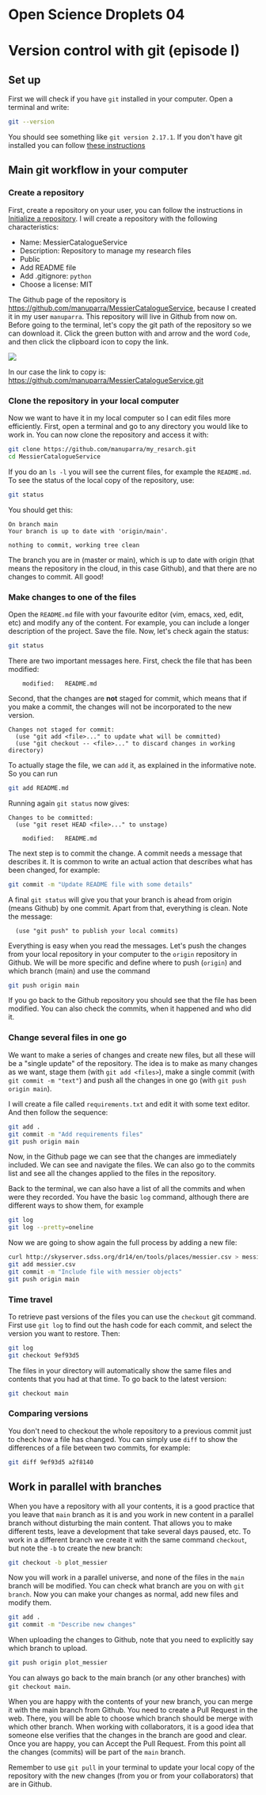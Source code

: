 # Open Science Droplets 04
# Version control with git (episode I)

## Set up
First we will check if you have `git` installed in your computer. Open a terminal and write:
```bash
git --version
```
You should see something like `git version 2.17.1`. If you don't have git installed you can follow [these instructions](https://git-scm.com/book/en/v2/Getting-Started-Installing-Git)

## Main git workflow in your computer

### Create a repository
First, create a repository on your user, you can follow the instructions in [Initialize a repository](https://droplets-spsrc.readthedocs.io/github/#initialize-a-repository). I will create a repository with the following characteristics:

- Name: MessierCatalogueService
- Description: Repository to manage my research files
- Public
- Add README file
- Add .gitignore: `python`
- Choose a license: MIT

The Github page of the repository is https://github.com/manuparra/MessierCatalogueService, because I created it in my user `manuparra`. This repository will live in Github from now on. Before going to the terminal, let's copy the git path of the repository so we can download it. Click the green button with and arrow and the word `Code`, and then click the clipboard icon to copy the link.

![](https://raw.githubusercontent.com/spsrc/droplets/master/docs/images/git_clone.png)

In our case the link to copy is: https://github.com/manuparra/MessierCatalogueService.git

### Clone the repository in your local computer
Now we want to have it in my local computer so I can edit files more efficiently. First, open a terminal and go to any directory you would like to work in. You can now clone the repository and access it with:

```bash
git clone https://github.com/manuparra/my_resarch.git
cd MessierCatalogueService
```
If you do an `ls -l` you will see the current files, for example the `README.md`. To see the status of the local copy of the repository, use:

```bash
git status
```
You should get this:
```
On branch main
Your branch is up to date with 'origin/main'.

nothing to commit, working tree clean
```
The branch you are in (master or main), which is up to date with origin (that means the repository in the cloud, in this case Github), and that there are no changes to commit. All good!

### Make changes to one of the files

Open the `README.md` file with your favourite editor (vim, emacs, xed, edit, etc) and modify any of the content. For example, you can include a longer description of the project. Save the file. Now, let's check again the status:

```bash
git status
```
There are two important messages here. First, check the file that has been modified:

```
	modified:   README.md
```
Second, that the changes are **not** staged for commit, which means that if you make a commit, the changes will not be incorporated to the new version.
```
Changes not staged for commit:
  (use "git add <file>..." to update what will be committed)
  (use "git checkout -- <file>..." to discard changes in working directory)
```
To actually stage the file, we can `add` it, as explained in the informative note. So you can run

```bash
git add README.md
```
Running again `git status` now gives:
```
Changes to be committed:
  (use "git reset HEAD <file>..." to unstage)

	modified:   README.md
```

The next step is to commit the change. A commit needs a message that describes it. It is common to write an actual action that describes what has been changed, for example:

```bash
git commit -m "Update README file with some details"
```
A final `git status` will give you that your branch is ahead from origin (means Github) by one commit. Apart from that, everything is clean. Note the message:
```
  (use "git push" to publish your local commits)
```
Everything is easy when you read the messages. Let's push the changes from your local repository in your computer to the `origin` repository in Github. We will be more specific and define where to push (`origin`) and which branch (main) and use the command

```bash
git push origin main
```

If you go back to the Github repository you should see that the file has been modified. You can also check the commits, when it happened and who did it.

### Change several files in one go

We want to make a series of changes and create new files, but all these will be a "single update" of the repository. The idea is to make as many changes as we want, stage them (with `git add <files>`), make a single commit (with `git commit -m "text"`) and push all the changes in one go (with `git push origin main`).

I will create a file called `requirements.txt` and edit it with some text editor. And then follow the sequence:

```bash
git add .
git commit -m "Add requirements files"
git push origin main
```
Now, in the Github page we can see that the changes are immediately included. We can see and navigate the files. We can also go to the commits list and see all the changes applied to the files in the repository.

Back to the terminal, we can also have a list of all the commits and when were they recorded. You have the basic `log` command, although there are different ways to show them, for example

```bash
git log
git log --pretty=oneline
```

Now we are going to show again the full process by adding a new file:

```bash
curl http://skyserver.sdss.org/dr14/en/tools/places/messier.csv > messier.csv
git add messier.csv
git commit -m "Include file with messier objects"
git push origin main
```

### Time travel

To retrieve past versions of the files you can use the `checkout` git command. First use `git log` to find out the hash code for each commit, and select the version you want to restore. Then:

```bash
git log
git checkout 9ef93d5
```
The files in your directory will automatically show the same files and contents that you had at that time. To go back to the latest version:
```bash
git checkout main
```

### Comparing versions
You don't need to checkout the whole repository to a previous commit just to check how a file has changed. You can simply use `diff` to show the differences of a file between two commits, for example:
```bash
git diff 9ef93d5 a2f8140
```

## Work in parallel with branches

When you have a repository with all your contents, it is a good practice that you leave that `main` branch as it is and you work in new content in a parallel branch without disturbing the main content. That allows you to make different tests, leave a development that take several days paused, etc. To work in a different branch we create it with the same command `checkout`, but note the `-b` to create the new branch:

```bash
git checkout -b plot_messier
```
Now you will work in a parallel universe, and none of the files in the `main` branch will be modified. You can check what branch are you on with `git branch`. Now you can make your changes as normal, add new files and modify them.

```bash
git add .
git commit -m "Describe new changes"
```
When uploading the changes to Github, note that you need to explicitly say which branch to upload.

```bash
git push origin plot_messier
```
You can always go back to the main branch (or any other branches) with `git checkout main`.

When you are happy with the contents of your new branch, you can merge it with the main branch from Github. You need to create a Pull Request in the web. There, you will be able to choose which branch should be merge with which other branch. When working with collaborators, it is a good idea that someone else verifies that the changes in the branch are good and clear. Once you are happy, you can Accept the Pull Request. From this point all the changes (commits) will be part of the `main` branch.

Remember to use `git pull` in your terminal to update your local copy of the repository with the new changes (from you or from your collaborators) that are in Github.





